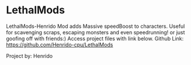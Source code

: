 # LethalMods
LethalMods-Henrido
Mod adds Massive speedBoost to characters.
Useful for scavenging scraps, escaping monsters and even speedrunning! or just goofing off with friends:)
Access project files with link below.
Github Link: https://github.com/Henrido-cpu/LethalMods

Project by: Henrido
